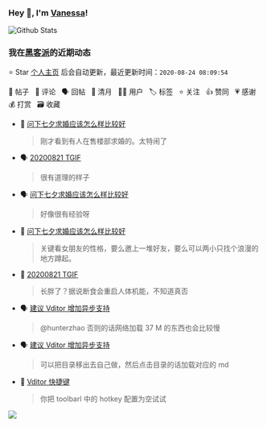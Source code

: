 ### Hey 👋, I'm [Vanessa](http://vanessa.b3log.org/)!

![Github Stats](https://github-readme-stats.vercel.app/api?username=Vanessa219&show_icons=true)

<!--events start -->

### 我在[黑客派](https://hacpai.com)的近期动态

⭐️ Star [个人主页](https://github.com/Vanessa219/Vanessa219) 后会自动更新，最近更新时间：`2020-08-24 08:09:54`

📝 帖子 &nbsp; 💬 评论 &nbsp; 🗣 回帖 &nbsp; 🌙 清月 &nbsp; 👨‍💻 用户 &nbsp; 🏷️ 标签 &nbsp; ⭐️ 关注 &nbsp; 👍 赞同 &nbsp; 💗 感谢 &nbsp; 💰 打赏 &nbsp; 🗃 收藏

* 💬 [问下七夕求婚应该怎么样比较好](https://hacpai.com/article/1597626127840/comment/1598109293995#comments)

  > 刚才看到有人在售楼部求婚的。太特闹了
* 🗣 [20200821 TGIF](https://hacpai.com/article/1597972605846/comment/1598104002626#comments)

  > 很有道理的样子
* 🗣 [问下七夕求婚应该怎么样比较好](https://hacpai.com/article/1597626127840/comment/1597743453722#comments)

  > 好像很有经验呀
* 💬 [问下七夕求婚应该怎么样比较好](https://hacpai.com/article/1597626127840/comment/1598088268475#comments)

  > 关键看女朋友的性格，要么邀上一堆好友，要么可以两小只找个浪漫的地方蹲起。
* 💬 [20200821 TGIF](https://hacpai.com/article/1597972605846/comment/1598002578199#comments)

  > 长胖了？据说断食会重启人体机能，不知道真否
* 🗣 [建议 Vditor 增加异步支持](https://hacpai.com/article/1597299366927/comment/1597826580054#comments)

  > @hunterzhao 否则的话网络加载 37 M 的东西也会比较慢
* 🗣 [建议 Vditor 增加异步支持](https://hacpai.com/article/1597299366927/comment/1597826580054#comments)

  > 可以把目录移出去自己做，然后点击目录的话加载对应的 md
* 💬 [Vditor 快捷键](https://hacpai.com/article/1582778815353/comment/1597748223631#comments)

  > 你把 toolbarl 中的 hotkey 配置为空试试


<!--events end -->

<a title="Hits" target="_blank" href="https://github.com/Vanessa219/Vanessa219"><img src="https://hits.b3log.org/Vanessa219/Vanessa219.svg"></a>
